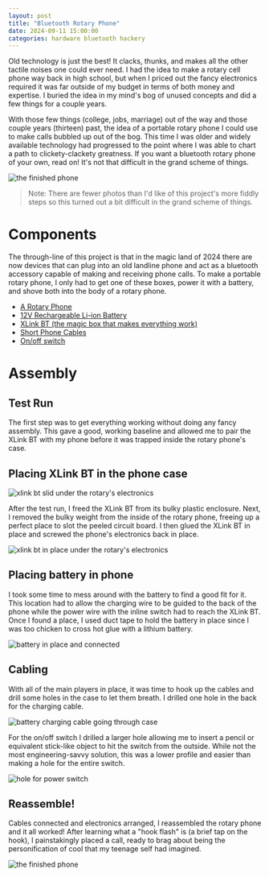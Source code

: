 ```yaml
---
layout: post
title: "Bluetooth Rotary Phone"
date: 2024-09-11 15:00:00
categories: hardware bluetooth hackery
---
```


Old technology is just the best! It clacks, thunks, and makes all the other
tactile noises one could ever need. I had the idea to make a rotary cell phone
way back in high school, but when I priced out the fancy electronics required
it was far outside of my budget in terms of both money and expertise. I buried
the idea in my mind's bog of unused concepts and did a few things for a couple
years.

With those few things (college, jobs, marriage) out of the way and those couple
years (thirteen) past, the idea of a portable rotary phone I could use to make
calls bubbled up out of the bog. This time I was older and widely available
technology had progressed to the point where I was able to chart a path to
clickety-clackety greatness. If you want a bluetooth rotary phone of your own,
read on! It's not that difficult in the grand scheme of things.

![the finished phone](/assets/images/rotary/09_full_assembly.jpg)

> Note: There are fewer photos than I'd like of this project's more fiddly
> steps so this turned out a bit difficult in the grand scheme of things.

# Components

The through-line of this project is that in the magic land of 2024 there are
now devices that can plug into an old landline phone and act as a bluetooth
accessory capable of making and receiving phone calls. To make a portable
rotary phone, I only had to get one of these boxes, power it with a battery,
and shove both into the body of a rotary phone.

- [A Rotary Phone](https://www.amazon.com/dp/B01I4SOFGO)
- [12V Rechargeable Li-ion Battery](https://www.amazon.com/dp/B0C23Y3VZK)
- [XLink BT (the magic box that makes everything work)](https://www.amazon.com/dp/B08RXF16XD)
- [Short Phone Cables](https://www.amazon.com/dp/B0BXT5RMFV)
- [On/off switch](https://www.sparkfun.com/products/11705)

# Assembly

## Test Run

The first step was to get everything working without doing any fancy assembly.
This gave a good, working baseline and allowed me to pair the XLink BT with my
phone before it was trapped inside the rotary phone's case.

## Placing XLink BT in the phone case

![xlink bt slid under the rotary's electronics](/assets/images/rotary/01_sliding_xlink_under_main_board.jpg)

After the test run, I freed the XLink BT from its bulky plastic enclosure.
Next, I removed the bulky weight from the inside of the rotary phone, freeing
up a perfect place to slot the peeled circuit board. I then glued the XLink BT
in place and screwed the phone's electronics back in place.

![xlink bt in place under the rotary's electronics](/assets/images/rotary/02_xlink_under_main_board.jpg)

## Placing battery in phone

I took some time to mess around with the battery to find a good fit for it.
This location had to allow the charging wire to be guided to the back
of the phone while the power wire with the inline switch had to reach the XLink
BT. Once I found a place, I used duct tape to hold the battery in place since I
was too chicken to cross hot glue with a lithium battery.

![battery in place and connected](/assets/images/rotary/03_battery_in_stuff_connected.jpg)

## Cabling

With all of the main players in place, it was time to hook up the cables and
drill some holes in the case to let them breath. I drilled one hole in the back
for the charging cable.

![battery charging cable going through case](/assets/images/rotary/05_battery_connector_out_of_case.jpg)

For the on/off switch I drilled a larger hole allowing
me to insert a pencil or equivalent stick-like object to hit the switch from
the outside. While not the most engineering-savvy solution, this was a lower
profile and easier than making a hole for the entire switch.

![hole for power switch](/assets/images/rotary/07_switch_hole_detail.jpg)

## Reassemble!

Cables connected and electronics arranged, I reassembled the rotary phone and
it all worked! After learning what a "hook flash" is (a brief tap on the hook),
I painstakingly placed a call, ready to brag about being the personification of
cool that my teenage self had imagined.

![the finished phone](/assets/images/rotary/09_full_assembly.jpg)
